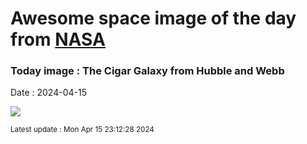 
# Awesome space image of the day from [NASA](https://api.nasa.gov/)

### Today image : The Cigar Galaxy from Hubble and Webb
Date : 2024-04-15

![](https://apod.nasa.gov/apod/image/2404/M82Center_HubbleWebb_1080.jpg)

<small>Latest update : Mon Apr 15 23:12:28 2024</small>
        